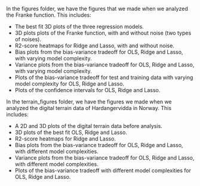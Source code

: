 In the figures folder, we have the figures that we made when we analyzed the Franke function. This includes:
 - The best fit 3D plots of the three regression models.
 - 3D plots plots of the Franke function, with and without noise (two types of noises).
 - R2-score heatmaps for Ridge and Lasso, with and without noise.
 - Bias plots from the bias-variance tradeoff for OLS, Ridge and Lasso, with varying model complexity.
 - Variance plots from the bias-variance tradeoff for OLS, Ridge and Lasso, with varying model complexity.
 - Plots of the bias-variance tradeoff for test and training data with varying model complexity for OLS, Ridge and Lasso.
 - Plots of the confidence intervals for OLS, Ridge and Lasso.

In the terrain_figures folder, we have the figures we made when we analyzed the digital terrain data of Hardangervidda in Norway. This includes:
- A 2D and 3D plots of the digital terrain data before analysis.
- 3D plots of the best fit OLS, Ridge and Lasso.
- R2-score heatmaps for Ridge and Lasso.
- Bias plots from the bias-variance tradeoff for OLS, Ridge and Lasso, with different model complexities.
- Variance plots from the bias-variance tradeoff for OLS, Ridge and Lasso, with different model complexities.
- Plots of the bias-variance tradeoff with different model complexities for OLS, Ridge and Lasso.
